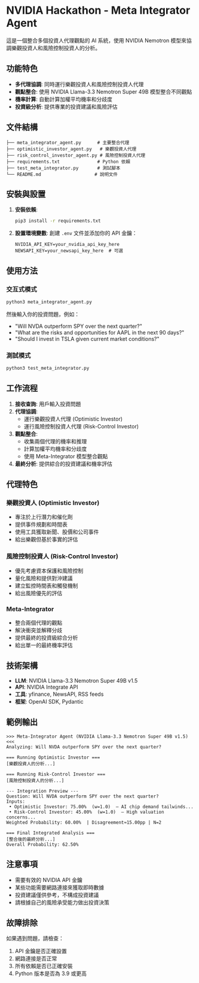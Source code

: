 # NVIDIA Hackathon - Meta Integrator Agent

這是一個整合多個投資人代理觀點的 AI 系統，使用 NVIDIA Nemotron 模型來協調樂觀投資人和風險控制投資人的分析。

## 功能特色

- **多代理協調**: 同時運行樂觀投資人和風險控制投資人代理
- **觀點整合**: 使用 NVIDIA Llama-3.3 Nemotron Super 49B 模型整合不同觀點
- **機率計算**: 自動計算加權平均機率和分歧度
- **投資級分析**: 提供專業的投資建議和風險評估

## 文件結構

```
├── meta_integrator_agent.py      # 主要整合代理
├── optimistic_investor_agent.py   # 樂觀投資人代理
├── risk_control_investor_agent.py # 風險控制投資人代理
├── requirements.txt              # Python 依賴
├── test_meta_integrator.py       # 測試腳本
└── README.md                    # 說明文件
```

## 安裝與設置

1. **安裝依賴**:
   ```bash
   pip3 install -r requirements.txt
   ```

2. **設置環境變數**:
   創建 `.env` 文件並添加你的 API 金鑰：
   ```
   NVIDIA_API_KEY=your_nvidia_api_key_here
   NEWSAPI_KEY=your_newsapi_key_here  # 可選
   ```

## 使用方法

### 交互式模式
```bash
python3 meta_integrator_agent.py
```

然後輸入你的投資問題，例如：
- "Will NVDA outperform SPY over the next quarter?"
- "What are the risks and opportunities for AAPL in the next 90 days?"
- "Should I invest in TSLA given current market conditions?"

### 測試模式
```bash
python3 test_meta_integrator.py
```

## 工作流程

1. **接收查詢**: 用戶輸入投資問題
2. **代理協調**: 
   - 運行樂觀投資人代理 (Optimistic Investor)
   - 運行風險控制投資人代理 (Risk-Control Investor)
3. **觀點整合**: 
   - 收集兩個代理的機率和推理
   - 計算加權平均機率和分歧度
   - 使用 Meta-Integrator 模型整合觀點
4. **最終分析**: 提供綜合的投資建議和機率評估

## 代理特色

### 樂觀投資人 (Optimistic Investor)
- 專注於上行潛力和催化劑
- 提供事件規劃和時間表
- 使用工具獲取新聞、股價和公司事件
- 給出樂觀但基於事實的評估

### 風險控制投資人 (Risk-Control Investor)
- 優先考慮資本保護和風險控制
- 量化風險和提供對沖建議
- 建立監控時間表和觸發機制
- 給出風險優先的評估

### Meta-Integrator
- 整合兩個代理的觀點
- 解決衝突並解釋分歧
- 提供最終的投資級綜合分析
- 給出單一的最終機率評估

## 技術架構

- **LLM**: NVIDIA Llama-3.3 Nemotron Super 49B v1.5
- **API**: NVIDIA Integrate API
- **工具**: yfinance, NewsAPI, RSS feeds
- **框架**: OpenAI SDK, Pydantic

## 範例輸出

```
>>> Meta-Integrator Agent (NVIDIA Llama-3.3 Nemotron Super 49B v1.5) <<<
Analyzing: Will NVDA outperform SPY over the next quarter?

=== Running Optimistic Investor ===
[樂觀投資人的分析...]

=== Running Risk-Control Investor ===
[風險控制投資人的分析...]

--- Integration Preview ---
Question: Will NVDA outperform SPY over the next quarter?
Inputs:
 • Optimistic Investor: 75.00%  (w=1.0)  — AI chip demand tailwinds...
 • Risk-Control Investor: 45.00%  (w=1.0)  — High valuation concerns...
Weighted Probability: 60.00%  | Disagreement≈15.00pp | N=2

=== Final Integrated Analysis ===
[整合後的最終分析...]
Overall Probability: 62.50%
```

## 注意事項

- 需要有效的 NVIDIA API 金鑰
- 某些功能需要網路連接來獲取即時數據
- 投資建議僅供參考，不構成投資建議
- 請根據自己的風險承受能力做出投資決策

## 故障排除

如果遇到問題，請檢查：
1. API 金鑰是否正確設置
2. 網路連接是否正常
3. 所有依賴是否已正確安裝
4. Python 版本是否為 3.9 或更高
